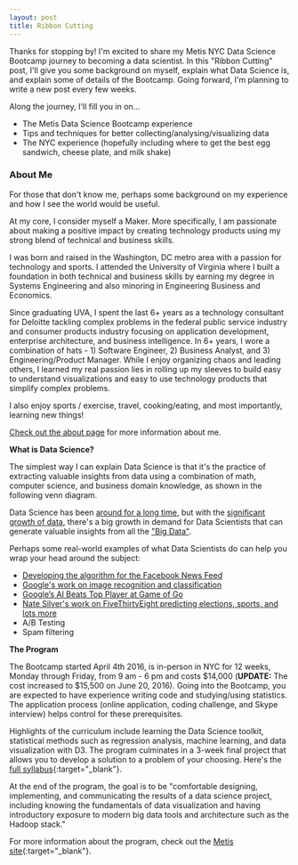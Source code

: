 ```yaml
---
layout: post
title: Ribbon Cutting
---
```


Thanks for stopping by! I'm excited to share my Metis NYC Data Science Bootcamp journey to becoming a data scientist. In this "Ribbon Cutting" post, I'll give you some background on myself, explain what Data Science is, <!-- tell you about my motivation for doing the Bootcamp, --> and explain some of details of the Bootcamp. Going forward, I'm planning to write a new post every few weeks.

Along the journey, I'll fill you in on...

- The Metis Data Science Bootcamp experience
- Tips and techniques for better collecting/analysing/visualizing data
- The NYC experience (hopefully including where to get the best egg sandwich, cheese plate, and milk shake)

<amp-img width="500" height="202" layout="responsive" src="https://pccsula.files.wordpress.com/2015/08/cut_ribbon.gif"></amp-img>

### About Me

For those that don't know me, perhaps some background on my experience and how I see the world would be useful.

At my core, I consider myself a Maker. More specifically, I am passionate about making a positive impact by creating technology products using my strong blend of technical and business skills.

I was born and raised in the Washington, DC metro area with a passion for technology and sports. I attended the University of Virginia where I built a foundation in both technical and business skills by earning my degree in Systems Engineering and also minoring in Engineering Business and Economics.

Since graduating UVA, I spent the last 6+ years as a technology consultant for Deloitte tackling complex problems in the federal public service industry and consumer products industry focusing on application development, enterprise architecture, and business intelligence. In 6+ years, I wore a combination of hats - 1) Software Engineer, 2) Business Analyst, and 3) Engineering/Product Manager. While I enjoy organizing chaos and leading others, I learned my real passion lies in rolling up my sleeves to build easy to understand visualizations and easy to use technology products that simplify complex problems.

I also enjoy sports / exercise, travel, cooking/eating, and most importantly, learning new things!

[Check out the about page](/about) for more information about me.

**What is Data Science?**

The simplest way I can explain Data Science is that it's the practice of extracting valuable insights from data using a combination of math, computer science, and business domain knowledge, as shown in the following venn diagram.

<div class="center-img"><amp-img width="414" height="428" layout="responsive" src="http://static1.squarespace.com/static/54022945e4b02005531a9c9e/t/54fc82ffe4b0c724169fe392/1425834751943/?format=1500w"></amp-img></div>

Data Science has been [around for a long time](http://dataconomy.com/beginners-guide-history-data-science/), but with the [significant growth of data](http://www.forbes.com/sites/bernardmarr/2015/09/30/big-data-20-mind-boggling-facts-everyone-must-read/#6d978c9b6c1d), there's a big growth in demand for Data Scientists that can generate valuable insights from all the ["Big Data"](https://en.wikipedia.org/wiki/Big_data).

Perhaps some real-world examples of what Data Scientists do can help you wrap your head around the subject:

- [Developing the algorithm for the Facebook News Feed](http://time.com/3950525/facebook-news-feed-algorithm/)
- [Google's work on image recognition and classification](http://googleresearch.blogspot.com/2014/09/building-deeper-understanding-of-images.html)
- [Google’s AI Beats Top Player at Game of Go](http://www.wired.com/2016/01/in-a-huge-breakthrough-googles-ai-beats-a-top-player-at-the-game-of-go/)
- [Nate Silver's work on FiveThirtyEight predicting elections, sports, and lots more](http://fivethirtyeight.com/)
- A/B Testing
- Spam filtering

<!-- **Motivation for doing the Bootcamp**

So...why am I doing the program?

**Passion** One thing I learned from my experience working at Deloitte for the last 6+ years is that I can most easily get into "The Zone" and lose myself when I'm making things such as web applications and data visualization projects (along with all the Data Science work that's required to develop and communicate a message in a data visualization). As a result, I see this Bootcamp as an opportunity to double-down and build my skills in an area that combines both the software development

**Demand for Data Scientists**
- http://bits.blogs.nytimes.com/2015/04/28/less-noise-but-more-money-in-data-science/?_r=0


**Environment**


- I enjoy it
- Market
Why Enrollment Is Surging in Machine Learning Classes - See more at: https://blogs.nvidia.com/blog/2016/02/24/enrollment-in-machine-learning/#sthash.MxwG1Zia.dpuf
- Environment
- Timing
Experience a new city
I've always lived in DC (except while at UVA)
Always wanted to live in NYC
Still love DC
Timing
Have flexibility in life right now that I probably will never have again

<div class="center-img"><amp-img width="400" height="400" src="http://cdn.meme.am/instances/60565932.jpg"></amp-img></div> -->


**The Program**

<amp-img width="399" height="201" layout="responsive" src="http://i.imgur.com/G5gf6lo.gif?noredirect"></amp-img>

The Bootcamp started April 4th 2016, is in-person in NYC for 12 weeks, Monday through Friday, from 9 am - 6 pm and costs $14,000 (**UPDATE:** The cost increased to $15,500 on June 20, 2016). Going into the Bootcamp, you are expected to have experience writing code and studying/using statistics. The application process (online application, coding challenge, and Skype interview) helps control for these prerequisites.

Highlights of the curriculum include learning the Data Science toolkit, statistical methods such as regression analysis, machine learning, and data visualization with D3. The program culminates in a 3-week final project that allows you to develop a solution to a problem of your choosing. Here's the [full syllabus](http://www.thisismetis.com/documents/Data-Science-Curriculum.pdf){:target="_blank"}.

At the end of the program, the goal is to be "comfortable designing, implementing, and communicating the results of a data science project, including knowing the fundamentals of data visualization and having introductory exposure to modern big data tools and architecture such as the Hadoop stack."

For more information about the program, check out the [Metis site](http://www.thisismetis.com/data-science){:target="_blank"}.